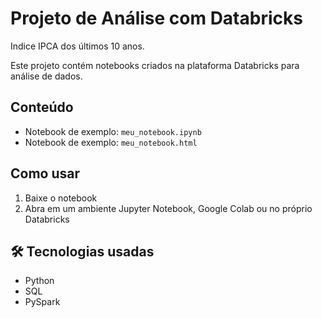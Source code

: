 # Projeto de Análise com Databricks
Indice IPCA dos últimos 10 anos.

Este projeto contém notebooks criados na plataforma Databricks para análise de dados.

## Conteúdo
- Notebook de exemplo: `meu_notebook.ipynb`
- Notebook de exemplo: `meu_notebook.html`

## Como usar
1. Baixe o notebook
2. Abra em um ambiente Jupyter Notebook, Google Colab ou no próprio Databricks

## 🛠 Tecnologias usadas
- Python
- SQL
- PySpark
